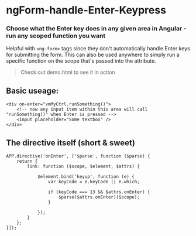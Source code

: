 # ngForm-handle-Enter-Keypress

### Choose what the Enter key does in any given area in Angular - run any scoped function you want

Helpful with `<ng-form>` tags since they don't automatically handle Enter keys for submitting the form.
This can also be used anywhere to simply run a specific function on the scope that's passed into the attribute.

>  Check out demo.html to see it in action

## Basic useage:

    <div on-enter="vmMyCtrl.runSomething()">
        <!-- now any input item within this area will call "runSomething()" when Enter is pressed -->
        <input placeholder="Some textbox" />
    </div>


## The directive itself (short & sweet)

    APP.directive('onEnter', ['$parse', function ($parse) {
        return {
            link: function ($scope, $element, $attrs) {

                $element.bind('keyup', function (e) {
                    var keyCode = e.keyCode || e.which;

                    if (keyCode === 13 && $attrs.onEnter) {
                        $parse($attrs.onEnter)($scope);
                    }

                });
            }
        };
    }]);
